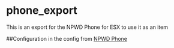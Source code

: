 # phone_export
 This is an export for the NPWD Phone for ESX to use it as an item

##Configuration
in the config from [NPWD Phone](https://github.com/project-error/npwd/blob/master/config.json)
